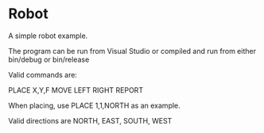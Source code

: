 # Robot
A simple robot example.

The program can be run from Visual Studio or compiled and run from either bin/debug or bin/release

Valid commands are:

PLACE X,Y,F
MOVE
LEFT
RIGHT
REPORT

When placing, use PLACE 1,1,NORTH as an example.

Valid directions are NORTH, EAST, SOUTH, WEST
